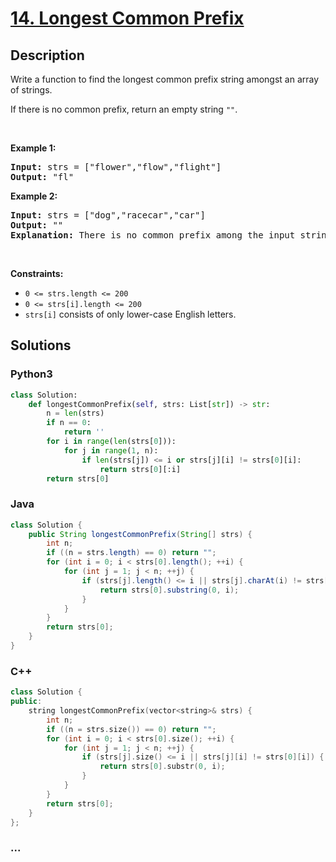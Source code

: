 # [14. Longest Common Prefix](https://leetcode.com/problems/longest-common-prefix)



## Description

<p>Write a function to find the longest common prefix string amongst an array of strings.</p>

<p>If there is no common prefix, return an empty string <code>&quot;&quot;</code>.</p>

<p>&nbsp;</p>
<p><strong>Example 1:</strong></p>

<pre>
<strong>Input:</strong> strs = [&quot;flower&quot;,&quot;flow&quot;,&quot;flight&quot;]
<strong>Output:</strong> &quot;fl&quot;
</pre>

<p><strong>Example 2:</strong></p>

<pre>
<strong>Input:</strong> strs = [&quot;dog&quot;,&quot;racecar&quot;,&quot;car&quot;]
<strong>Output:</strong> &quot;&quot;
<strong>Explanation:</strong> There is no common prefix among the input strings.
</pre>

<p>&nbsp;</p>
<p><strong>Constraints:</strong></p>

<ul>
	<li><code>0 &lt;= strs.length &lt;= 200</code></li>
	<li><code>0 &lt;= strs[i].length &lt;= 200</code></li>
	<li><code>strs[i]</code> consists of only lower-case English letters.</li>
</ul>


## Solutions

<!-- tabs:start -->

### **Python3**

```python
class Solution:
    def longestCommonPrefix(self, strs: List[str]) -> str:
        n = len(strs)
        if n == 0:
            return ''
        for i in range(len(strs[0])):
            for j in range(1, n):
                if len(strs[j]) <= i or strs[j][i] != strs[0][i]:
                    return strs[0][:i]
        return strs[0]
```

### **Java**

```java
class Solution {
    public String longestCommonPrefix(String[] strs) {
        int n;
        if ((n = strs.length) == 0) return "";
        for (int i = 0; i < strs[0].length(); ++i) {
            for (int j = 1; j < n; ++j) {
                if (strs[j].length() <= i || strs[j].charAt(i) != strs[0].charAt(i)) {
                    return strs[0].substring(0, i);
                }
            }
        }
        return strs[0];
    }
}
```

### **C++**

```cpp
class Solution {
public:
    string longestCommonPrefix(vector<string>& strs) {
        int n;
        if ((n = strs.size()) == 0) return "";
        for (int i = 0; i < strs[0].size(); ++i) {
            for (int j = 1; j < n; ++j) {
                if (strs[j].size() <= i || strs[j][i] != strs[0][i]) {
                    return strs[0].substr(0, i);
                }
            }
        }
        return strs[0];
    }
};
```

### **...**

```

```

<!-- tabs:end -->
